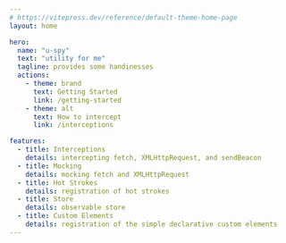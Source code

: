 ```yaml
---
# https://vitepress.dev/reference/default-theme-home-page
layout: home

hero:
  name: "u-spy"
  text: "utility for me"
  tagline: provides some handinesses
  actions:
    - theme: brand
      text: Getting Started
      link: /getting-started
    - theme: alt
      text: How to intercept
      link: /interceptions

features:
  - title: Interceptions
    details: intercepting fetch, XMLHttpRequest, and sendBeacon
  - title: Mocking
    details: mocking fetch and XMLHttpRequest
  - title: Hot Strokes
    details: registration of hot strokes
  - title: Store
    details: observable store
  - title: Custom Elements
    details: registration of the simple declarative custom elements
---
```


